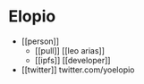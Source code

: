 # Elopio

- [[person]]
  - [[pull]] [[leo arias]]
  - [[ipfs]] [[developer]]
- [[twitter]] twitter.com/yoelopio

